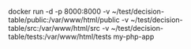 


docker run -d -p 8000:8000 -v ~/test/decision-table/public:/var/www/html/public -v ~/test/decision-table/src:/var/www/html/src -v ~/test/decision-table/tests:/var/www/html/tests my-php-app